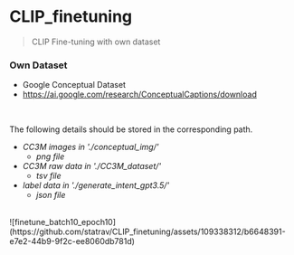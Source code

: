 # CLIP_finetuning
> CLIP Fine-tuning with own dataset

### Own Dataset
- Google Conceptual Dataset </br>
- https://ai.google.com/research/ConceptualCaptions/download

</br>

The following details should be stored in the corresponding path. </br>
* _CC3M images in './conceptual_img/'_ </br>
  * _png file_
* _CC3M raw data in './CC3M_dataset/'_ </br>
  * _tsv file_
* _label data in './generate_intent_gpt3.5/'_ </br>
  * _json file_

 </br>
![finetune_batch10_epoch10](https://github.com/statrav/CLIP_finetuning/assets/109338312/b6648391-e7e2-44b9-9f2c-ee8060db781d)
